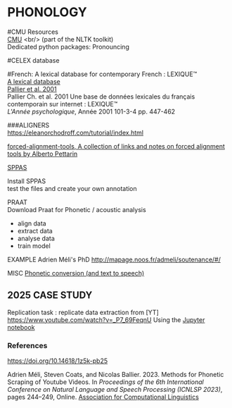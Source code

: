 # PHONOLOGY 

#CMU Resources   <br/>
[CMU]([http://www.lexique.org/](http://www.speech.cs.cmu.edu/cgi-bin/cmudict)) <br/>
(part of the NLTK toolkit)  <br/>
Dedicated python packages: Pronouncing   <br/>

#CELEX database

#French: A lexical database for contemporary French : LEXIQUE™  <br/>
[A lexical database](http://www.lexique.org/) <br/>
[Pallier et al. 2001](https://www.persee.fr/doc/psy_0003-5033_2001_num_101_3_1341]) <br/>
Pallier Ch. et al. 2001 Une base de données lexicales du français contemporain sur internet : LEXIQUE™  <br/>
*L'Année psychologique*, Année 2001 101-3-4 pp. 447-462


###ALIGNERS <br/>
https://eleanorchodroff.com/tutorial/index.html

[forced-alignment-tools, A collection of links and notes on forced alignment tools
by Alberto Pettarin](https://github.com/pettarin/forced-alignment-tools)


[SPPAS](http://www.sppas.org/) <br/>

Install SPPAS <br/>
test the files and create your own annotation <br/>

PRAAT <br/>
Download Praat for Phonetic / acoustic analysis <br/>

- align data 
- extract data
- analyse data 
- train model

EXAMPLE
Adrien Méli's PhD
http://mapage.noos.fr/admeli/soutenance/#/


MISC
[Phonetic conversion (and text to speech)](https://tophonetics.com/) <br/>





## 2025 CASE STUDY <br/>

Replication task : replicate data extraction from [YT] https://www.youtube.com/watch?v=_P7_69FeqnU
Using the [Jupyter notebook](https://github.com/stcoats/phonetics_pipeline/blob/main/YouTube_phonetics_pipeline.ipynb) <br/>


### References  <br/>
https://doi.org/10.14618/1z5k-pb25    <br/>


Adrien Méli, Steven Coats, and Nicolas Ballier. 2023. Methods for Phonetic Scraping of Youtube Videos. In *Proceedings of the 6th International Conference on Natural Language and Speech Processing (ICNLSP 2023)*, pages 244–249, Online. [Association for Computational Linguistics](https://aclanthology.org/2023.icnlsp-1.25/) <br/>
 






